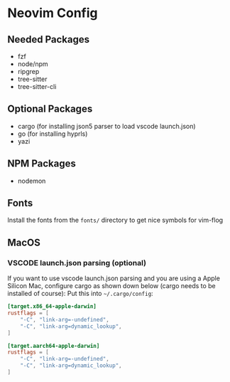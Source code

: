 # Neovim Config

## Needed Packages
- fzf
- node/npm
- ripgrep
- tree-sitter
- tree-sitter-cli

## Optional Packages
- cargo (for installing json5 parser to load vscode launch.json)
- go (for installing hyprls)
- yazi

## NPM Packages
- nodemon

## Fonts
Install the fonts from the `fonts/` directory to get nice symbols for vim-flog

## MacOS
### VSCODE launch.json parsing (optional)
If you want to use vscode launch.json parsing and you are using a Apple Silicon Mac, configure cargo as shown down below (cargo needs to be installed of course):
Put this into `~/.cargo/config`:
```toml
[target.x86_64-apple-darwin]
rustflags = [
    "-C", "link-arg=-undefined",
    "-C", "link-arg=dynamic_lookup",
]

[target.aarch64-apple-darwin]
rustflags = [
    "-C", "link-arg=-undefined",
    "-C", "link-arg=dynamic_lookup",
]
```

